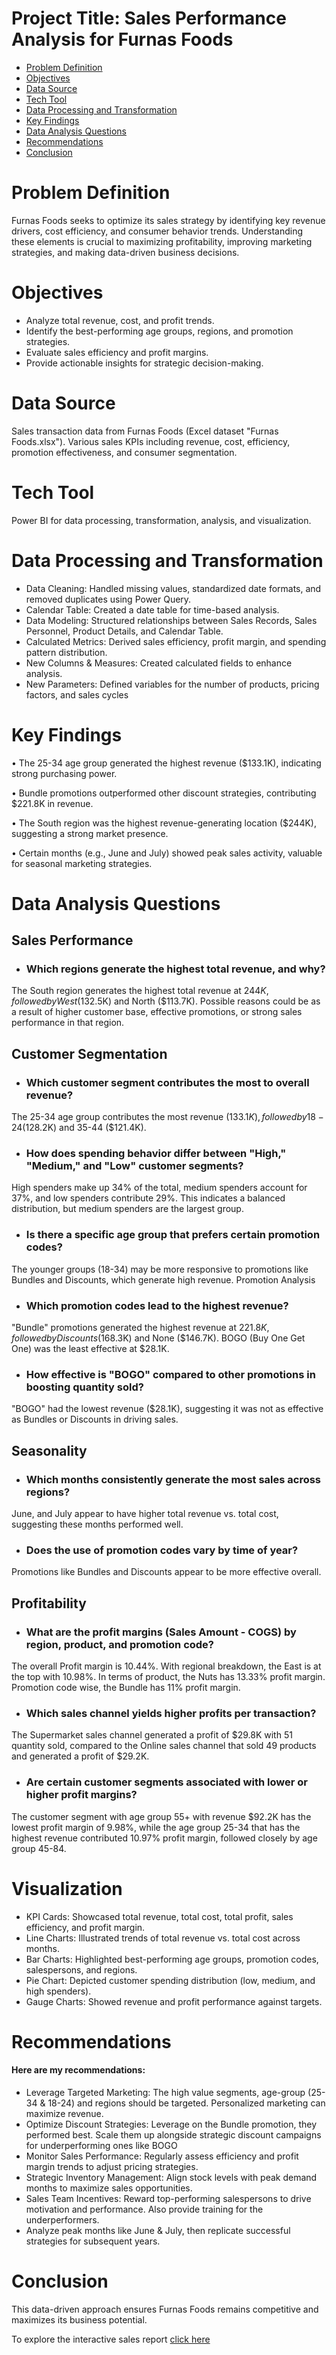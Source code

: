 # Project Title: Sales Performance Analysis for Furnas Foods
- [Problem Definition](#problem-definition)
- [Objectives](#objectives)
- [Data Source](#data-source)
- [Tech Tool](#tech-tool)
- [Data Processing and Transformation](#data-processing-and-transformation)
- [Key Findings ](#key-findings)
- [Data Analysis Questions](#data-analysis-questions)
- [Recommendations](#recommendations)
- [Conclusion](#conclusion)


# Problem Definition
Furnas Foods seeks to optimize its sales strategy by identifying key revenue drivers, cost efficiency, and consumer behavior trends. Understanding these elements is crucial to maximizing profitability, improving marketing strategies, and making data-driven business decisions.

# Objectives
- Analyze total revenue, cost, and profit trends.
- Identify the best-performing age groups, regions, and promotion strategies.
- Evaluate sales efficiency and profit margins.
- Provide actionable insights for strategic decision-making.

# Data Source
Sales transaction data from Furnas Foods (Excel dataset "Furnas Foods.xlsx"). Various sales KPIs including revenue, cost, efficiency, promotion effectiveness, and consumer segmentation.
# Tech Tool
Power BI for data processing, transformation, analysis, and visualization.
# Data Processing and Transformation
- Data Cleaning: Handled missing values, standardized date formats, and removed duplicates using Power Query.
- Calendar Table: Created a date table for time-based analysis.
- Data Modeling: Structured relationships between Sales Records, Sales Personnel, Product Details, and Calendar Table.
- Calculated Metrics: Derived sales efficiency, profit margin, and spending pattern distribution.
- New Columns & Measures: Created calculated fields to enhance analysis.
- New Parameters: Defined variables for the number of products, pricing factors, and sales cycles
# Key Findings
•	The 25-34 age group generated the highest revenue ($133.1K), indicating strong purchasing power.

•	Bundle promotions outperformed other discount strategies, contributing $221.8K in revenue.

•	The South region was the highest revenue-generating location ($244K), suggesting a strong market presence.

•	Certain months (e.g., June and July) showed peak sales activity, valuable for seasonal marketing strategies.

# Data Analysis Questions
## Sales Performance
- ### Which regions generate the highest total revenue, and why?
The South region generates the highest total revenue at $244K, followed by West ($132.5K) and North ($113.7K). Possible reasons could be as a result of higher customer base, effective promotions, or strong sales performance in that region.
## Customer Segmentation
-	### Which customer segment contributes the most to overall revenue?
The 25-34 age group contributes the most revenue ($133.1K), followed by 18-24 ($128.2K) and 35-44 ($121.4K).
-	### How does spending behavior differ between "High," "Medium," and "Low" customer segments?
High spenders make up 34% of the total, medium spenders account for 37%, and low spenders contribute 29%. This indicates a balanced distribution, but medium spenders are the largest group.
- ### Is there a specific age group that prefers certain promotion codes?
The younger groups (18-34) may be more responsive to promotions like Bundles and Discounts, which generate high revenue.
Promotion Analysis
- ### Which promotion codes lead to the highest revenue?
"Bundle" promotions generated the highest revenue at $221.8K, followed by Discounts ($168.3K) and None ($146.7K). BOGO (Buy One Get One) was the least effective at $28.1K.
-	### How effective is "BOGO" compared to other promotions in boosting quantity sold?
"BOGO" had the lowest revenue ($28.1K), suggesting it was not as effective as Bundles or Discounts in driving sales.
## Seasonality
- ### Which months consistently generate the most sales across regions?
June, and July appear to have higher total revenue vs. total cost, suggesting these months performed well.
-	### Does the use of promotion codes vary by time of year?
Promotions like Bundles and Discounts appear to be more effective overall.
## Profitability
-	### What are the profit margins (Sales Amount - COGS) by region, product, and promotion code?
The overall Profit margin is 10.44%. With regional breakdown, the East is at the top with 10.98%. In terms of product, the Nuts has 13.33% profit margin. Promotion code wise, the Bundle has 11% profit margin.
- ### Which sales channel yields higher profits per transaction?
The Supermarket sales channel generated a profit of $29.8K with 51 quantity sold, compared to the Online sales channel that sold 49 products and generated a profit of $29.2K.
-	### Are certain customer segments associated with lower or higher profit margins?
The customer segment with age group 55+ with revenue $92.2K has the lowest profit margin of 9.98%, while the age group 25-34 that has the highest revenue contributed 10.97% profit margin, followed closely by age group 45-84.
# Visualization
- KPI Cards: Showcased total revenue, total cost, total profit, sales efficiency, and profit margin.
- Line Charts: Illustrated trends of total revenue vs. total cost across months.
- Bar Charts: Highlighted best-performing age groups, promotion codes, salespersons, and regions.
- Pie Chart: Depicted customer spending distribution (low, medium, and high spenders).
- Gauge Charts: Showed revenue and profit performance against targets.
# Recommendations
#### Here are my recommendations:
- Leverage Targeted Marketing: The high value segments, age-group (25-34 & 18-24) and regions should be targeted. Personalized marketing can maximize revenue. 
- Optimize Discount Strategies: Leverage on the Bundle promotion, they performed best. Scale them up alongside strategic discount campaigns for underperforming ones like BOGO
- Monitor Sales Performance: Regularly assess efficiency and profit margin trends to adjust pricing strategies.
- Strategic Inventory Management: Align stock levels with peak demand months to maximize sales opportunities.
- Sales Team Incentives: Reward top-performing salespersons to drive motivation and performance. Also provide training for the underperformers.
- Analyze peak months like June & July, then replicate successful strategies for subsequent years.

# Conclusion
This data-driven approach ensures Furnas Foods remains competitive and maximizes its business potential.

To explore the interactive sales report [click here](https://tinyurl.com/furnasfoods)





